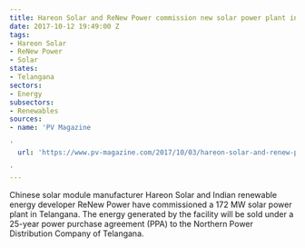 ```yaml
---
title: Hareon Solar and ReNew Power commission new solar power plant in Telangana
date: 2017-10-12 19:49:00 Z
tags:
- Hareon Solar
- ReNew Power
- Solar
states:
- Telangana
sectors:
- Energy
subsectors:
- Renewables
sources:
- name: 'PV Magazine

'
  url: 'https://www.pv-magazine.com/2017/10/03/hareon-solar-and-renew-power-commissions-172-mw-solar-park-in-indian-state-of-telangana/

'
---
```


Chinese solar module manufacturer Hareon Solar and Indian renewable energy developer ReNew Power have commissioned a 172 MW solar power plant in Telangana. The energy generated by the facility will be sold under a 25-year power purchase agreement (PPA) to the Northern Power Distribution Company of Telangana.